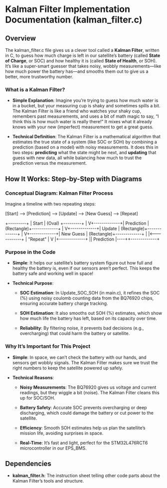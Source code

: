Kalman Filter Implementation Documentation (kalman\_filter.c)
=============================================================

Overview
--------

The kalman\_filter.c file gives us a clever tool called a **Kalman Filter**, written in C, to guess how much charge is left in our satellite’s battery (called **State of Charge**, or SOC) and how healthy it is (called **State of Health**, or SOH). It’s like a super-smart guesser that takes noisy, wobbly measurements—like how much power the battery has—and smooths them out to give us a better, more trustworthy number.

### What is a Kalman Filter?

*   **Simple Explanation**: Imagine you’re trying to guess how much water is in a bucket, but your measuring cup is shaky and sometimes spills a bit. The Kalman Filter is like a friend who watches your shaky cup, remembers past measurements, and uses a bit of math magic to say, “I think this is how much water is really there!” It mixes what it already knows with your new (imperfect) measurement to get a great guess.
    
*   **Technical Definition**: The Kalman Filter is a mathematical algorithm that estimates the true state of a system (like SOC or SOH) by combining a prediction (based on a model) with noisy measurements. It does this in two steps: **predicting** what the state might be next, and **updating** that guess with new data, all while balancing how much to trust the prediction versus the measurement.
    

How It Works: Step-by-Step with Diagrams
----------------------------------------

### Conceptual Diagram: Kalman Filter Process

Imagine a timeline with two repeating steps:

\[Start\] --> \[Prediction\] --> \[Update\] --> \[New Guess\] --> \[Repeat\]

+---------+ | Start | (Oval) +---------+ | V+-------------+| Prediction | (Rectangle)+-------------+ | V+-------------+| Update | (Rectangle)+-------------+ | V+-------------+| New Guess | (Rectangle)+-------------+ | |<-----------+ | "Repeat" | V |+-------------+ || Prediction |----++-------------+

### Purpose in the Code

*   **Simple**: It helps our satellite’s battery system figure out how full and healthy the battery is, even if our sensors aren’t perfect. This keeps the battery safe and working well in space!
    
*   **Technical Purpose**:
    
    *   **SOC Estimation**: In Update\_SOC\_SOH (in main.c), it refines the SOC (%) using noisy coulomb counting data from the BQ76920 chips, ensuring accurate battery charge tracking.
        
    *   **SOH Estimation**: It also smooths out SOH (%) estimates, which show how much life the battery has left, based on its capacity over time.
        
    *   **Reliability**: By filtering noise, it prevents bad decisions (e.g., overcharging) that could harm the battery or satellite.
        






### Why It’s Important for This Project

*   **Simple**: In space, we can’t check the battery with our hands, and sensors get wobbly signals. The Kalman Filter makes sure we trust the right numbers to keep the satellite powered up safely.
    
*   **Technical Reasons**:
    
    *   **Noisy Measurements**: The BQ76920 gives us voltage and current readings, but they wiggle a bit (noise). The Kalman Filter cleans this up for SOC/SOH.
        
    *   **Battery Safety**: Accurate SOC prevents overcharging or deep discharging, which could damage the battery or cut power to the satellite.
        
    *   **Efficiency**: Smooth SOH estimates help us plan the satellite’s mission life, avoiding surprises in space.
        
    *   **Real-Time**: It’s fast and light, perfect for the STM32L476RCT6 microcontroller in our EPS\_BMS.
        

Dependencies
------------

*   **kalman\_filter.h**: The instruction sheet telling other code parts about the Kalman Filter’s tools and structure.